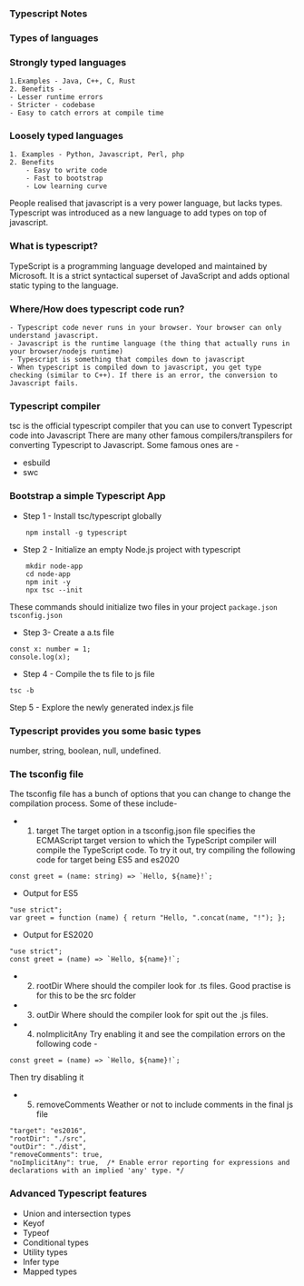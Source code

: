 ### Typescript Notes

 ### Types of languages
### Strongly typed languages
    1.Examples - Java, C++, C, Rust
    2. Benefits - 
    - Lesser runtime errors
    - Stricter - codebase
    - Easy to catch errors at compile time

### Loosely typed languages
    1. Examples - Python, Javascript, Perl, php
    2. Benefits
        - Easy to write code
        - Fast to bootstrap
        - Low learning curve

People realised that javascript is a very power language, but lacks types. Typescript was introduced as a new language to add types on top of javascript.

### What is typescript?
TypeScript is a programming language developed and maintained by Microsoft. 
It is a strict syntactical superset of JavaScript and adds optional static typing to the language.

### Where/How does typescript code run?
    - Typescript code never runs in your browser. Your browser can only understand javascript. 
    - Javascript is the runtime language (the thing that actually runs in your browser/nodejs runtime)
    - Typescript is something that compiles down to javascript
    - When typescript is compiled down to javascript, you get type checking (similar to C++). If there is an error, the conversion to Javascript fails. 

### Typescript compiler
tsc is the official typescript compiler that you can use to convert Typescript code into Javascript
There are many other famous compilers/transpilers for converting Typescript to Javascript. Some famous ones are - 
- esbuild
- swc

### Bootstrap a simple Typescript App
- Step 1 - Install tsc/typescript globally
```
    npm install -g typescript
```

- Step 2 - Initialize an empty Node.js project with typescript
```
    mkdir node-app
    cd node-app
    npm init -y
    npx tsc --init
```
These commands should initialize two files in your project
    ```
    package.json
    tsconfig.json
    ```

- Step 3- Create a a.ts file
```
const x: number = 1;
console.log(x);
```
- Step 4 - Compile the ts file to js file
```
tsc -b
```
Step 5 - Explore the newly generated index.js file

### Typescript provides you some basic types
number, string, boolean, null, undefined.
 
### The tsconfig file
The tsconfig file has a bunch of options that you can change to change the compilation process.
Some of these include-

- 1. target
The target option in a tsconfig.json file specifies the ECMAScript target version to which the TypeScript compiler will compile the TypeScript code.
To try it out, try compiling the following code for target being ES5 and es2020
```
const greet = (name: string) => `Hello, ${name}!`;
```
- Output for ES5
```
"use strict";
var greet = function (name) { return "Hello, ".concat(name, "!"); };
```
- Output for ES2020
```
"use strict";
const greet = (name) => `Hello, ${name}!`;
```
- 2. rootDir
Where should the compiler look for .ts files. Good practise is for this to be the src folder
- 3. outDir
Where should the compiler look for spit out the .js files.
- 4. noImplicitAny
Try enabling it and see the compilation errors on the following code - 
```
const greet = (name) => `Hello, ${name}!`;
```
Then try disabling it
- 5. removeComments
Weather or not to include comments in the final js file


```
"target": "es2016", 
"rootDir": "./src",   
"outDir": "./dist", 
"removeComments": true, 
"noImplicitAny": true,  /* Enable error reporting for expressions and declarations with an implied 'any' type. */
```




### Advanced Typescript features

- Union and intersection types
- Keyof
- Typeof
- Conditional types
- Utility types
- Infer type
- Mapped types

